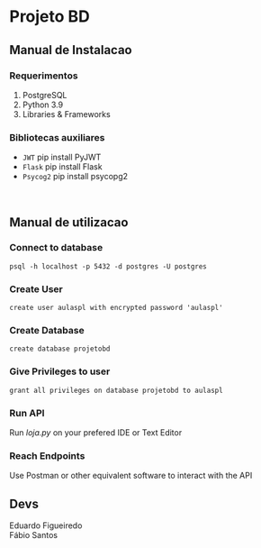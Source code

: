 # Projeto BD

## Manual de Instalacao

### Requerimentos
1. PostgreSQL
2. Python 3.9
3. Libraries & Frameworks
### Bibliotecas auxiliares
- `JWT` pip install PyJWT
- `Flask` pip install Flask
- `Psycog2` pip install psycopg2

<br/>



## Manual de utilizacao 

### Connect to database
```shell
psql -h localhost -p 5432 -d postgres -U postgres
```
### Create User
``` shell
create user aulaspl with encrypted password 'aulaspl'
```
### Create Database
``` shell
create database projetobd
```
### Give Privileges to user
``` shell
grant all privileges on database projetobd to aulaspl
```
### Run API
Run *loja.py* on your prefered IDE or Text Editor
### Reach Endpoints
Use Postman or other equivalent software to interact with the API
<br/>

## Devs
Eduardo Figueiredo<br/>
Fábio Santos
